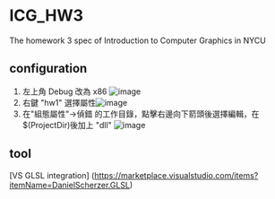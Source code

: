 # ICG_HW3
The homework 3 spec of Introduction to Computer Graphics in NYCU

## configuration
1. 左上角 Debug 改為 x86 ![image](https://user-images.githubusercontent.com/43198412/135579437-00ba18fc-7389-4f37-a1e7-84c80451e40c.png)
2. 右鍵 "hw1" 選擇屬性![image](https://user-images.githubusercontent.com/43198412/135579701-21998358-4c2a-4090-a522-a1ad1af6e470.png)
3. 在"組態屬性"->偵錯 的工作目錄，點擊右邊向下箭頭後選擇編輯，在$(ProjectDir)後加上 "dll" ![image](https://user-images.githubusercontent.com/43198412/135579633-ab5a0d3c-96e2-40b7-91cc-f8fe2dfa01e3.png)

## tool
[VS GLSL integration] (https://marketplace.visualstudio.com/items?itemName=DanielScherzer.GLSL)